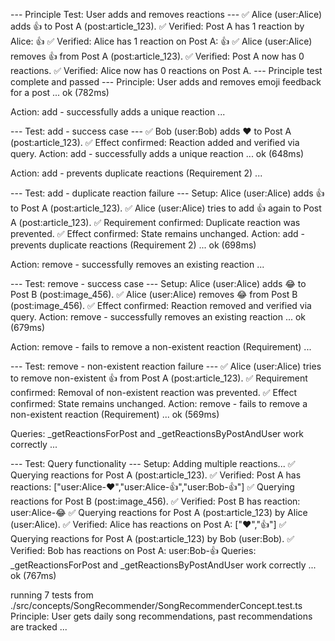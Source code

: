 --- Principle Test: User adds and removes reactions ---
✅ Alice (user:Alice) adds 👍 to Post A (post:article_123).
✅ Verified: Post A has 1 reaction by Alice: 👍
✅ Verified: Alice has 1 reaction on Post A: 👍
✅ Alice (user:Alice) removes 👍 from Post A (post:article_123).
✅ Verified: Post A now has 0 reactions.
✅ Verified: Alice now has 0 reactions on Post A.
--- Principle test complete and passed ---
Principle: User adds and removes emoji feedback for a post ... ok (782ms)

Action: add - successfully adds a unique reaction ...

--- Test: add - success case ---
✅ Bob (user:Bob) adds ❤️ to Post A (post:article_123).
✅ Effect confirmed: Reaction added and verified via query.
Action: add - successfully adds a unique reaction ... ok (648ms)

Action: add - prevents duplicate reactions (Requirement 2) ...

--- Test: add - duplicate reaction failure ---
Setup: Alice (user:Alice) adds 👍 to Post A (post:article_123).
✅ Alice (user:Alice) tries to add 👍 again to Post A (post:article_123).
✅ Requirement confirmed: Duplicate reaction was prevented.
✅ Effect confirmed: State remains unchanged.
Action: add - prevents duplicate reactions (Requirement 2) ... ok (698ms)

Action: remove - successfully removes an existing reaction ...

--- Test: remove - success case ---
Setup: Alice (user:Alice) adds 😂 to Post B (post:image_456).
✅ Alice (user:Alice) removes 😂 from Post B (post:image_456).
✅ Effect confirmed: Reaction removed and verified via query.
Action: remove - successfully removes an existing reaction ... ok (679ms)

Action: remove - fails to remove a non-existent reaction (Requirement) ...

--- Test: remove - non-existent reaction failure ---
✅ Alice (user:Alice) tries to remove non-existent 👍 from Post A (post:article_123).
✅ Requirement confirmed: Removal of non-existent reaction was prevented.
✅ Effect confirmed: State remains unchanged.
Action: remove - fails to remove a non-existent reaction (Requirement) ... ok (569ms)

Queries: _getReactionsForPost and _getReactionsByPostAndUser work correctly ...

--- Test: Query functionality ---
Setup: Adding multiple reactions...
✅ Querying reactions for Post A (post:article_123).
✅ Verified: Post A has reactions: ["user:Alice-❤️","user:Alice-👍","user:Bob-👍"]
✅ Querying reactions for Post B (post:image_456).
✅ Verified: Post B has reaction: user:Alice-😂
✅ Querying reactions for Post A (post:article_123) by Alice (user:Alice).
✅ Verified: Alice has reactions on Post A: ["❤️","👍"]
✅ Querying reactions for Post A (post:article_123) by Bob (user:Bob).
✅ Verified: Bob has reactions on Post A: user:Bob-👍
Queries: _getReactionsForPost and _getReactionsByPostAndUser work correctly ... ok (767ms)

running 7 tests from ./src/concepts/SongRecommender/SongRecommenderConcept.test.ts
Principle: User gets daily song recommendations, past recommendations are tracked ...
